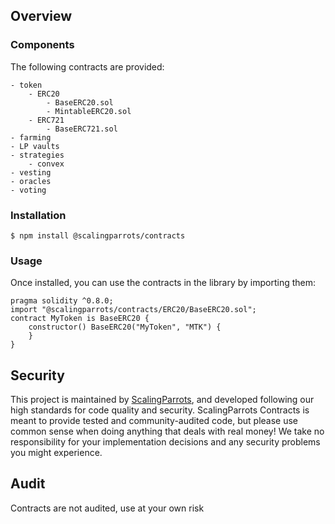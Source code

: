## Overview

### Components

The following contracts are provided:

```console
- token
    - ERC20
        - BaseERC20.sol
        - MintableERC20.sol
    - ERC721
        - BaseERC721.sol
- farming
- LP vaults
- strategies
    - convex
- vesting
- oracles
- voting
```

### Installation

```console
$ npm install @scalingparrots/contracts
```

### Usage

Once installed, you can use the contracts in the library by importing them:

```solidity
pragma solidity ^0.8.0;
import "@scalingparrots/contracts/ERC20/BaseERC20.sol";
contract MyToken is BaseERC20 {
    constructor() BaseERC20("MyToken", "MTK") {
    }
}
```

## Security

This project is maintained by [ScalingParrots](https://scalingparrots.com), and developed following our high standards for code quality and security. ScalingParrots Contracts is meant to provide tested and community-audited code, but please use common sense when doing anything that deals with real money! We take no responsibility for your implementation decisions and any security problems you might experience.

## Audit

Contracts are not audited, use at your own risk